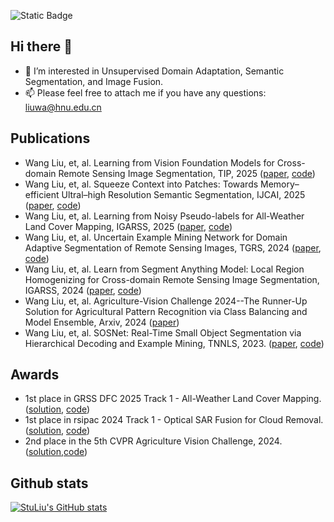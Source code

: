
![Static Badge](https://img.shields.io/badge/Wellcome_to-Wang_Liu's_home_page-blue)
## Hi there 👋

<!--
**StuLiu/StuLiu** is a ✨ _special_ ✨ repository because its `README.md` (this file) appears on your GitHub profile.

Here are some ideas to get you started:
- 🔭 I’m currently pursuing PhD at Hunan University.
-->
- 🌱 I’m interested in Unsupervised Domain Adaptation, Semantic Segmentation, and Image Fusion.
- 📫 Please feel free to attach me if you have any questions: liuwa@hnu.edu.cn
<!--
- 👯 I’m looking to collaborate on ...
- 🤔 I’m looking for help with ...
- 💬 Ask me about ...
- 😄 Pronouns: ...
- ⚡ Fun fact: ...
-->
## Publications
- Wang Liu, et, al. Learning from Vision Foundation Models for Cross-domain Remote Sensing Image Segmentation, TIP, 2025 ([paper](), [code](https://github.com/StuLiu/LFMDA))
- Wang Liu, et, al. Squeeze Context into Patches: Towards Memory–efficient Ultral–high Resolution Semantic Segmentation, IJCAI, 2025 ([paper](), [code](https://github.com/StuLiu/SCPSeg))
- Wang Liu, et, al. Learning from Noisy Pseudo-labels for All-Weather Land Cover Mapping, IGARSS, 2025 ([paper](https://arxiv.org/abs/2504.13458), [code](https://github.com/StuLiu/dfc2025track1))
- Wang Liu, et, al. Uncertain Example Mining Network for Domain Adaptive Segmentation of Remote Sensing Images, TGRS, 2024 ([paper](https://ieeexplore.ieee.org/document/10666777), [code](https://github.com/StuLiu/UemDA))
- Wang Liu, et, al. Learn from Segment Anything Model: Local Region Homogenizing for Cross-domain Remote Sensing Image Segmentation, IGARSS, 2024 ([paper](https://ieeexplore.ieee.org/document/10642007), [code](https://github.com/StuLiu/RegDA))
- Wang Liu, et, al. Agriculture-Vision Challenge 2024--The Runner-Up Solution for Agricultural Pattern Recognition via Class Balancing and Model Ensemble, Arxiv, 2024 ([paper](https://arxiv.org/abs/2406.12271))
- Wang Liu, et, al. SOSNet: Real-Time Small Object Segmentation via Hierarchical Decoding and Example Mining, TNNLS, 2023. ([paper](https://ieeexplore.ieee.org/document/10359121), [code](https://github.com/StuLiu/SOSNet))
<!--- Zhuojun Xie, Puhong Duan, Wang Liu, et, al, Feature consistency-based prototype network for open-set hyperspectral image classification. TNNLS, 2023. ([paper](https://ieeexplore.ieee.org/abstract/document/10008100))-->

## Awards
- 1st place in GRSS DFC 2025 Track 1 - All-Weather Land Cover Mapping. ([solution](https://arxiv.org/abs/2504.13458), [code](https://github.com/StuLiu/dfc2025track1)) <!-- ![YouTube Video Likes](https://img.shields.io/youtube/likes/loxAUxwZghw) -->
- 1st place in rsipac 2024 Track 1 - Optical SAR Fusion for Cloud Removal. ([solution](), [code](https://github.com/StuLiu/S2Former)) <!-- ![YouTube Video Likes](https://img.shields.io/youtube/likes/loxAUxwZghw) -->
- 2nd place in the 5th CVPR Agriculture Vision Challenge, 2024. ([solution](https://arxiv.org/abs/2406.12271),[code](https://github.com/StuLiu/CVPR-2024-AgriVision))<!-- ![YouTube Video Likes](https://img.shields.io/youtube/likes/loxAUxwZghw) -->
<!-- - 1st place in the CVPR SyntaGen Challenge, 2024.
- 1st place in the ISPRS Contest on Intelligent Interpretation for Multi-modal Remote Sensing Application, 2024.
- Best paper award in Pattern Recognition, Machine Vision, and Intelligent Algorithms (PRMVIA), 2024.-->

## Github stats
[![StuLiu's GitHub stats](https://github-readme-stats.vercel.app/api?username=StuLiu&theme=radical)](https://github.com/StuLiu/github-readme-stats)
